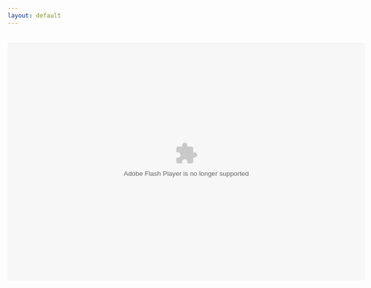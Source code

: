 ```yaml
---
layout: default
---
```

<title>FPA: World 2</title>
<head><script src="Ruffle/ruffle.js"></script></head>
<div align="center">
<br />
<object align="middle" data="FPAWorld2.swf" height="480" type="application/x-shockwave-flash" width="720"></object>
